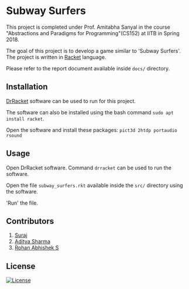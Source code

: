 # Subway Surfers
This project is completed under Prof. Amitabha Sanyal in the course "Abstractions and Paradigms for Programming"(CS152) at IITB in Spring 2018.

The goal of this project is to develop a game similar to 'Subway Surfers'.
The project is written in [Racket](https://racket-lang.org/) language.

Please refer to the report document available inside `docs/` directory.

## Installation
[DrRacket](https://download.racket-lang.org/) software can be used to run for this project.

The software can also be installed using the bash command `sudo apt install racket`.

Open the software and install these packages: `pict3d 2htdp portaudio rsound`

## Usage
Open DrRacket software. Command `drracket` can be used to run the software.

Open the file `subway_surfers.rkt` available inside the `src/` directory using the software.

'Run' the file.

## Contributors
1. [Suraj](https://github.com/yadavsuraj20)
2. [Aditya Sharma](https://github.com/adityasharma2000)
3. [Rohan Abhishek S](https://github.com/rohanabhishek)

## License
[![License](https://img.shields.io/badge/License-BSD%203--Clause-blue.svg)](https://opensource.org/licenses/BSD-3-Clause)